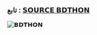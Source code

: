 

### تابع : [𝗦𝗢𝗨𝗥𝗖𝗘 𝗕𝗗𝗧𝗛𝗢𝗡](https://t.me/BDthon) ###

![𝗕𝗗𝗧𝗛𝗢𝗡](https://telegra.ph/file/59623693cf9c0e213f25e.jpg)
